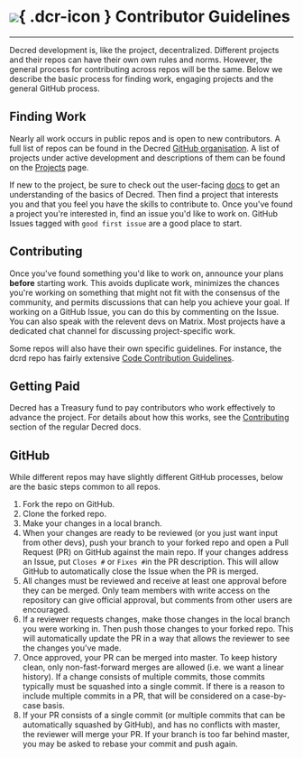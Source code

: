 # ![](../img/dcr-icons/Question.svg){ .dcr-icon } Contributor Guidelines

---

Decred development is, like the project, decentralized. Different projects and their repos can have their own own rules and norms. However, the general process for contributing across repos will be the same. Below we describe the basic process for finding work, engaging projects and the general GitHub process.

## Finding Work

Nearly all work occurs in public repos and is open to new contributors. A full list of repos can be found in the Decred [GitHub organisation](https://github.com/decred). A list of projects under active development and descriptions of them can be found on the [Projects](../projects.md) page. 

If new to the project, be sure to check out the user-facing [docs](https://docs.decred.org) to get an understanding of the basics of Decred. Then find a project that interests you and that you feel you have the skills to contribute to. Once you've found a project you're interested in, find an issue you'd like to work on. GitHub Issues tagged with `good first issue` are a good place to start. 

## Contributing

Once you've found something you'd like to work on, announce your plans **before** starting work.  This avoids duplicate work, minimizes the chances you're working on something that might not fit with the consensus of the community, and permits discussions that can help you achieve your goal. If working on a GitHub Issue, you can do this by commenting on the Issue. You can also speak with the relevent devs on Matrix. Most projects have a dedicated chat channel for discussing project-specific work.

Some repos will also have their own specific guidelines. For instance, the dcrd repo has fairly extensive [Code Contribution Guidelines](https://github.com/decred/dcrd/blob/master/docs/code_contribution_guidelines.md).

## Getting Paid

Decred has a Treasury fund to pay contributors who work effectively to advance the project. For details about how this works, see the [Contributing](https://docs.decred.org/contributing/overview/) section of the regular Decred docs.  

## GitHub

While different repos may have slightly different GitHub processes, below are the basic steps common to all repos.

1. Fork the repo on GitHub.
1. Clone the forked repo. 
1. Make your changes in a local branch.
1. When your changes are ready to be reviewed (or you just want input from other devs), push your branch to your forked repo and open a Pull Request (PR) on GitHub against the main repo. If your changes address an Issue, put `Closes #` or `Fixes #`in the PR description. This will allow GitHub to automatically close the Issue when the PR is merged. 
1. All changes must be reviewed and receive at least one approval before they can be merged. Only team members with write access on the repository can give official approval, but comments from other users are encouraged.
1. If a reviewer requests changes, make those changes in the local branch you were working in. Then push those changes to your forked repo. This will automatically update the PR in a way that allows the reviewer to see the changes you've made.
1. Once approved, your PR can be merged into master. To keep history clean, only non-fast-forward merges are allowed (i.e. we want a linear history). If a change consists of multiple commits, those commits typically must be squashed into a single commit. If there is a reason to include multiple commits in a PR, that will be considered on a case-by-case basis. 
1. If your PR consists of a single commit (or multiple commits that can be automatically squashed by GitHub), and has no conflicts with master, the reviewer will merge your PR. If your branch is too far behind master, you may be asked to rebase your commit and push again. 

